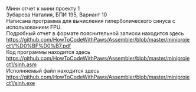 Мини отчет к мини проекту 1<br>
Зубарева Наталия, БПИ 195, Вариант 10<br>
Написана программа для вычисления гиперболического синуса с использованием FPU.<br>
Подробный отчет в формате пояснительной записки находится здесь https://github.com/HowToCodeWithPaws/Assembler/blob/master/miniproject1/%D0%BF%D0%B7.pdf<br>
Код программы находится здесь https://github.com/HowToCodeWithPaws/Assembler/blob/master/miniproject1/sinh.asm<br>
Исполняемый файл находится здесь https://github.com/HowToCodeWithPaws/Assembler/blob/master/miniproject1/sinh.exe
